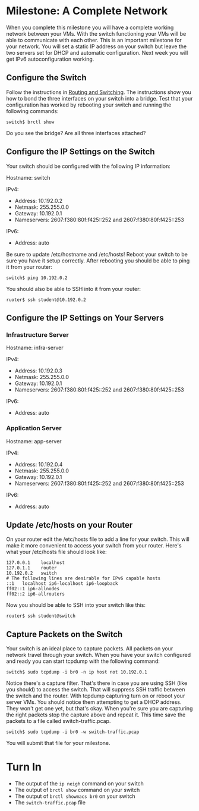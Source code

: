 # Milestone: A Complete Network 

When you complete this milestone you will have a complete working network between your VMs. With the switch functioning your VMs will be able to communicate with each other. This is an important milestone for your network. You will set a static IP address on your switch but leave the two servers set for DHCP and automatic configuration. Next week you will get IPv6 autoconfiguration working.

## Configure the Switch 

Follow the instructions in [Routing and Switching](../pages/routing_and_switching.md). The instructions show you how to bond the three interfaces on your switch into a bridge. Test that your configuration has worked by rebooting your switch and running the following commands:

```
switch$ brctl show
```

Do you see the bridge? Are all three interfaces attached? 
## Configure the IP Settings on the Switch 

Your switch should be configured with the following IP information:

Hostname: switch

IPv4:
  - Address: 10.192.0.2
  - Netmask: 255.255.0.0
  - Gateway: 10.192.0.1 
  - Nameservers: 2607:f380:80f:f425::252 and 2607:f380:80f:f425::253

IPv6:
  - Address: auto
  
Be sure to update /etc/hostname and /etc/hosts! Reboot your switch to be sure you have it setup correctly. After rebooting you should be able to ping it from your router:

```
switch$ ping 10.192.0.2
```

You should also be able to SSH into it from your router:

```
ruoter$ ssh student@10.192.0.2
```

## Configure the IP Settings on Your Servers 

### Infrastructure Server 

Hostname: infra-server

IPv4:
  - Address: 10.192.0.3
  - Netmask: 255.255.0.0
  - Gateway: 10.192.0.1 
  - Nameservers: 2607:f380:80f:f425::252 and 2607:f380:80f:f425::253

IPv6:
  - Address: auto

### Application Server 

Hostname: app-server

IPv4:
  - Address: 10.192.0.4
  - Netmask: 255.255.0.0
  - Gateway: 10.192.0.1 
  - Nameservers: 2607:f380:80f:f425::252 and 2607:f380:80f:f425::253

IPv6:
  - Address: auto

## Update /etc/hosts on your Router 

On your router edit the /etc/hosts file to add a line for your switch. This will make it more convenient to access your switch from your router. Here's what your /etc/hosts file should look like:

```
127.0.0.1    localhost
127.0.1.1    router
10.192.0.2   switch
# The following lines are desirable for IPv6 capable hosts
::1   localhost ip6-localhost ip6-loopback
ff02::1 ip6-allnodes
ff02::2 ip6-allrouters
```

Now you should be able to SSH into your switch like this:

```
router$ ssh student@switch
```

## Capture Packets on the Switch 

Your switch is an ideal place to capture packets. All packets on your network travel through your switch. When you have your switch configured and ready you can start tcpdump with the following command:

```
switch$ sudo tcpdump -i br0 -n ip host not 10.192.0.1
```

Notice there's a capture filter. That's there in case you are using SSH (like you should) to access the switch. That will suppress SSH traffic between the switch and the router. With tcpdump capturing turn on or reboot your server VMs. You should notice them attempting to get a DHCP address. They won't get one yet, but that's okay. When you're sure you are capturing the right packets stop the capture above and repeat it. This time save the packets to a file called switch-traffic.pcap.

```
switch$ sudo tcpdump -i br0 -w switch-traffic.pcap
```

You will submit that file for your milestone.

# Turn In

  - The output of the `ip neigh` command on your switch
  - The output of `brctl show` command on your switch
  - The output of `brctl showmacs br0` on your switch
  - The `switch-traffic.pcap` file
 